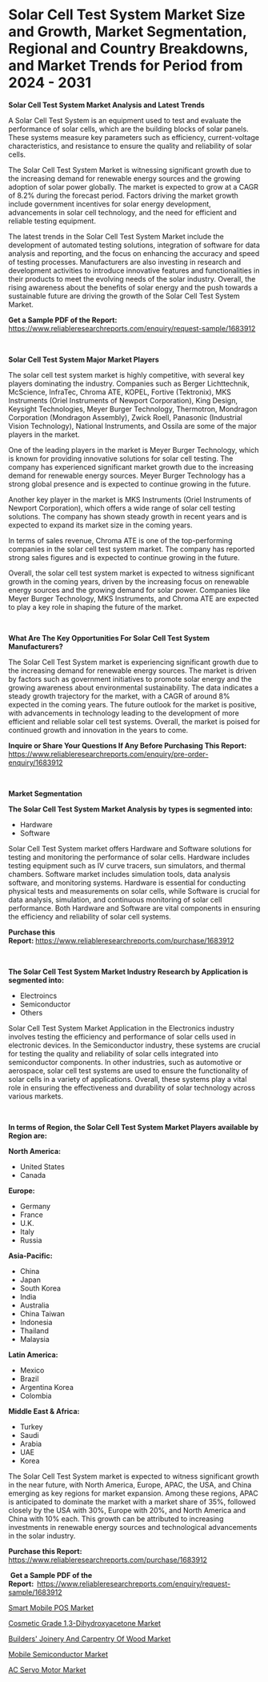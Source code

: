 <p><h1>Solar Cell Test System Market Size and Growth, Market Segmentation, Regional and Country Breakdowns, and Market Trends for Period from 2024 -  2031</h1></p><p><strong>Solar Cell Test System Market Analysis and Latest Trends</strong></p>
<p><p>A Solar Cell Test System is an equipment used to test and evaluate the performance of solar cells, which are the building blocks of solar panels. These systems measure key parameters such as efficiency, current-voltage characteristics, and resistance to ensure the quality and reliability of solar cells.</p><p>The Solar Cell Test System Market is witnessing significant growth due to the increasing demand for renewable energy sources and the growing adoption of solar power globally. The market is expected to grow at a CAGR of 8.2% during the forecast period. Factors driving the market growth include government incentives for solar energy development, advancements in solar cell technology, and the need for efficient and reliable testing equipment.</p><p>The latest trends in the Solar Cell Test System Market include the development of automated testing solutions, integration of software for data analysis and reporting, and the focus on enhancing the accuracy and speed of testing processes. Manufacturers are also investing in research and development activities to introduce innovative features and functionalities in their products to meet the evolving needs of the solar industry. Overall, the rising awareness about the benefits of solar energy and the push towards a sustainable future are driving the growth of the Solar Cell Test System Market.</p></p>
<p><strong>Get a Sample PDF of the Report:&nbsp;</strong> <a href="https://www.reliableresearchreports.com/enquiry/request-sample/1683912">https://www.reliableresearchreports.com/enquiry/request-sample/1683912</a></p>
<p>&nbsp;</p>
<p><strong>Solar Cell Test System Major Market Players</strong></p>
<p><p>The solar cell test system market is highly competitive, with several key players dominating the industry. Companies such as Berger Lichttechnik, McScience, InfraTec, Chroma ATE, KOPEL, Fortive (Tektronix), MKS Instruments (Oriel Instruments of Newport Corporation), King Design, Keysight Technologies, Meyer Burger Technology, Thermotron, Mondragon Corporation (Mondragon Assembly), Zwick Roell, Panasonic (Industrial Vision Technology), National Instruments, and Ossila are some of the major players in the market.</p><p>One of the leading players in the market is Meyer Burger Technology, which is known for providing innovative solutions for solar cell testing. The company has experienced significant market growth due to the increasing demand for renewable energy sources. Meyer Burger Technology has a strong global presence and is expected to continue growing in the future.</p><p>Another key player in the market is MKS Instruments (Oriel Instruments of Newport Corporation), which offers a wide range of solar cell testing solutions. The company has shown steady growth in recent years and is expected to expand its market size in the coming years.</p><p>In terms of sales revenue, Chroma ATE is one of the top-performing companies in the solar cell test system market. The company has reported strong sales figures and is expected to continue growing in the future.</p><p>Overall, the solar cell test system market is expected to witness significant growth in the coming years, driven by the increasing focus on renewable energy sources and the growing demand for solar power. Companies like Meyer Burger Technology, MKS Instruments, and Chroma ATE are expected to play a key role in shaping the future of the market.</p></p>
<p>&nbsp;</p>
<p><strong>What Are The Key Opportunities For Solar Cell Test System Manufacturers?</strong></p>
<p><p>The Solar Cell Test System market is experiencing significant growth due to the increasing demand for renewable energy sources. The market is driven by factors such as government initiatives to promote solar energy and the growing awareness about environmental sustainability. The data indicates a steady growth trajectory for the market, with a CAGR of around 8% expected in the coming years. The future outlook for the market is positive, with advancements in technology leading to the development of more efficient and reliable solar cell test systems. Overall, the market is poised for continued growth and innovation in the years to come.</p></p>
<p><strong>Inquire or Share Your Questions If Any Before Purchasing This Report:</strong> <a href="https://www.reliableresearchreports.com/enquiry/pre-order-enquiry/1683912">https://www.reliableresearchreports.com/enquiry/pre-order-enquiry/1683912</a></p>
<p>&nbsp;</p>
<p><strong>Market Segmentation</strong></p>
<p><strong>The Solar Cell Test System Market Analysis by types is segmented into:</strong></p>
<p><ul><li>Hardware</li><li>Software</li></ul></p>
<p><p>Solar Cell Test System market offers Hardware and Software solutions for testing and monitoring the performance of solar cells. Hardware includes testing equipment such as IV curve tracers, sun simulators, and thermal chambers. Software market includes simulation tools, data analysis software, and monitoring systems. Hardware is essential for conducting physical tests and measurements on solar cells, while Software is crucial for data analysis, simulation, and continuous monitoring of solar cell performance. Both Hardware and Software are vital components in ensuring the efficiency and reliability of solar cell systems.</p></p>
<p><strong>Purchase this Report:&nbsp;</strong><a href="https://www.reliableresearchreports.com/purchase/1683912">https://www.reliableresearchreports.com/purchase/1683912</a></p>
<p>&nbsp;</p>
<p><strong>The Solar Cell Test System Market Industry Research by Application is segmented into:</strong></p>
<p><ul><li>Electroincs</li><li>Semiconductor</li><li>Others</li></ul></p>
<p><p>Solar Cell Test System Market Application in the Electronics industry involves testing the efficiency and performance of solar cells used in electronic devices. In the Semiconductor industry, these systems are crucial for testing the quality and reliability of solar cells integrated into semiconductor components. In other industries, such as automotive or aerospace, solar cell test systems are used to ensure the functionality of solar cells in a variety of applications. Overall, these systems play a vital role in ensuring the effectiveness and durability of solar technology across various markets.</p></p>
<p>&nbsp;</p>
<p><strong>In terms of Region, the Solar Cell Test System Market Players available by Region are:</strong></p>
<p>
    <p> <strong> North America: </strong>
        <ul>
            <li>United States</li>
            <li>Canada</li>
        </ul>
        </p> 
    <p> <strong> Europe: </strong>
        <ul>
            <li>Germany</li>
            <li>France</li>
            <li>U.K.</li>
            <li>Italy</li>
            <li>Russia</li>
        </ul>
        </p> 
    <p> <strong> Asia-Pacific: </strong>
        <ul>
            <li>China</li>
            <li>Japan</li>
            <li>South Korea</li>
            <li>India</li>
            <li>Australia</li>
            <li>China Taiwan</li>
            <li>Indonesia</li>
            <li>Thailand</li>
            <li>Malaysia</li>
        </ul>
        </p> 
    <p> <strong> Latin America: </strong>
        <ul>
            <li>Mexico</li>
            <li>Brazil</li>
            <li>Argentina Korea</li>
            <li>Colombia</li>
        </ul>
        </p> 
    <p> <strong> Middle East & Africa: </strong>
        <ul>
            <li>Turkey</li>
            <li>Saudi</li>
            <li>Arabia</li>
            <li>UAE</li>
            <li>Korea</li>
        </ul>
    </p>
    </p>
<p><p>The Solar Cell Test System market is expected to witness significant growth in the near future, with North America, Europe, APAC, the USA, and China emerging as key regions for market expansion. Among these regions, APAC is anticipated to dominate the market with a market share of 35%, followed closely by the USA with 30%, Europe with 20%, and North America and China with 10% each. This growth can be attributed to increasing investments in renewable energy sources and technological advancements in the solar industry.</p></p>
<p><strong>Purchase this Report: </strong><a href="https://www.reliableresearchreports.com/purchase/1683912">https://www.reliableresearchreports.com/purchase/1683912</a></p>
<p>&nbsp;<strong>Get a Sample PDF of the Report:&nbsp;&nbsp;</strong><a href="https://www.reliableresearchreports.com/enquiry/request-sample/1683912">https://www.reliableresearchreports.com/enquiry/request-sample/1683912</a></p>
<p><strong></strong></p>
<p><p><a href="https://medium.com/@emiliomartelli542/smart-mobile-pos-market-outlook-industry-overview-and-forecast-2024-to-2031-7ddfe460ffdc">Smart Mobile POS Market</a></p><p><a href="https://github.com/peachesmcdowel1/Market-Research-Report-List-1/blob/main/cosmetic-grade-13-dihydroxyacetone-market.md">Cosmetic Grade 1,3-Dihydroxyacetone Market</a></p><p><a href="https://github.com/redneck06/Market-Research-Report-List-2/blob/main/builders-joinery-and-carpentry-of-wood-market.md">Builders' Joinery And Carpentry Of Wood Market</a></p><p><a href="https://medium.com/@kanew14036/mobile-semiconductor-market-insights-into-market-cagr-market-trends-and-growth-strategies-b48d03c78ff0">Mobile Semiconductor Market</a></p><p><a href="https://medium.com/@emiliomartelli542/ac-servo-motor-market-comprehensive-assessment-by-type-application-and-geography-518b99731cd4">AC Servo Motor Market</a></p></p>